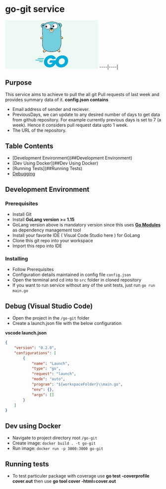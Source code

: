 # go-git service
<img src="./images/golang.png" width="300"/>
----|----|

## Purpose
This service aims to achieve to pull the all git Pull requests of last week and provides summary data of it.
**config.json contains**
- Email address of sender and reciever. 
- PreviousDays, we can update to any desired number of days to get data from github repository. For example currently previous days is set to 7 (a week). Hence it considers pull request data upto 1 week.
- The URL of the repository.

## Table Contents

- [Development Environment](##Development Environment)
- [Dev Using Docker](##Dev Using Docker)
- [Running Tests](##Running Tests)
- [Debugging](##Debug-(Visual-Studio-Code))


## Development Environment
### Prerequisites
- Install Git
- Install **GoLang version >= 1.15**
- GoLang version above is mandatory version since this uses [**Go Modules**](https://blog.golang.org/using-go-modules) as dependency management tool
- Install your favorite IDE ( Visual Code Studio here ) for GoLang
- Clone this git repo into your workspace
- Import this repo into IDE


### Installing
 - Follow Prerequisites
 - Configuration details maintained in config file ``config.json``
 - Open the terminal and cd into to ``src`` folder in cloned repository
 - If you want to run service without any of the unit tests, just run ``go run main.go``

## Debug (Visual Studio Code)
* Open the project in the `/go-git` folder 
* Create a launch.json file with the below configuration

**vscode launch.json**
``` json 
{
    "version": "0.2.0",
    "configurations": [
        {
            "name": "Launch",
            "type": "go",
            "request": "launch",
            "mode": "auto",
            "program": "${workspaceFolder}\\main.go",
            "env": {},
            "args": []
        }
    ]
}
```

## Dev using Docker
* Navigate to project directory root `/go-git`
* Create image: `docker build . -t go-git`
* Run image: `docker run -p 3000:3000 go-git`

## Running tests
- To test particuler package with coverage use **go test -coverprofile cover.out** then use **go tool cover -html=cover.out**
